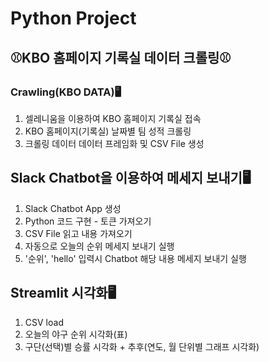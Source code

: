# Python Project
## ⚾KBO 홈페이지 기록실 데이터 크롤링⚾

### Crawling(KBO DATA)🖥
1. 셀레니움을 이용하여 KBO 홈페이지 기록실 접속
2. KBO 홈페이지(기록실) 날짜별 팀 성적 크롤링
3. 크롤링 데이터 데이터 프레임화 및 CSV File 생성

## Slack Chatbot을 이용하여 메세지 보내기🖥
1. Slack Chatbot App 생성
2. Python 코드 구현 - 토큰 가져오기
3. CSV File 읽고 내용 가져오기
4. 자동으로 오늘의 순위 메세지 보내기 실행
5. '순위', 'hello' 입력시 Chatbot 해당 내용 메세지 보내기 실행

## Streamlit 시각화🖥
1. CSV load
2. 오늘의 야구 순위 시각화(표)
3. 구단(선택)별 승률 시각화 + 추후(연도, 월 단위별 그래프 시각화)
